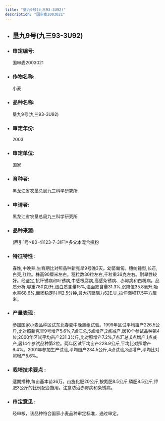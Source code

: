 ```yaml
---
title: "垦九9号(九三93-3U92)"
description: "国审麦2003021"
---
```

* ## 垦九9号(九三93-3U92)
* ###  审定编号:  
   国审麦2003021

*  ### 作物名称:  
   小麦

*   ###  品种名称: 
    垦九9号(九三93-3U92)

*   ### 审定年份: 
    2003

*   ### 审定单位:  
    国家

*   ### 育种者:  
    黑龙江省农垦总局九三科学研究所

*   ### 申请者:  
    黑龙江省农垦总局九三科学研究所

*   ### 品种来源:  
    (西引1号×80-41123-7-3)F1×多父本混合授粉

*   ### 特征特性 : 
    春性,中晚熟,生育期比对照品种新克旱9号晚3天。幼苗匍匐。穗纺锤型,长芒,白壳,红粒。株高90厘米左右。穗粒数30粒左右,千粒重36克左右。耐旱性较好。经鉴定,抗秆锈病和叶锈病,中感根腐病,高感条锈病、赤霉病和白粉病。品质分析,容重780克/升,蛋白质含量15%,湿面筋含量31.3%,沉降值35.8毫升,吸水率68.6%,面团稳定时间2.5分钟,最大抗延阻力62E.U.,拉伸面积17.5平方厘米。

*   ### 产量表现 : 
    参加国家小麦品种区试东北春麦中晚熟组试验。1999年区试平均亩产226.5公斤,比对照新克旱9号增产5.6%,7点汇总,5点增产,2点减产,居10个参试品种第4位;2000年区试平均亩产231.3公斤,比对照增产7.2%,7点汇总,6点增产,1点减产,居14个参试品种第2位。两年区试平均亩产228.9公斤,平均比对照增产6.4%。2001年参加生产试验,平均亩产234.5公斤,4点试验,3点增产,平均比对照增产5.6%。

*   ### 栽培技术要点 : 
    适期播种,每亩基本苗36万。亩施化肥20公斤,按氮肥8.5公斤,磷肥8.5公斤,钾肥3公斤的比例配合施用。注意防治赤霉病和条锈病。

*   ### 审定意见 : 
    经审核，该品种符合国家小麦品种审定标准，通过审定。
